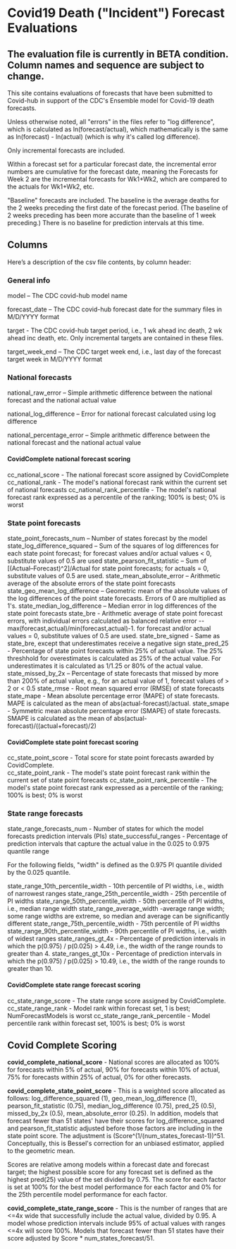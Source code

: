 # Covid19 Death ("Incident") Forecast Evaluations

## The evaluation file is currently in BETA condition. Column names and sequence are subject to change. 

This site contains evaluations of forecasts that have been submitted to Covid-hub in support of the CDC's Ensemble model for Covid-19 death forecasts.

Unless otherwise noted, all "errors" in the files refer to "log difference", which is calculated as ln(forecast/actual), which mathematically is the same as ln(forecast) - ln(actual) (which is why it's called log difference). 

Only incremental forecasts are included. 

Within a forecast set for a particular forecast date, the incremental error numbers are  cumulative for the forecast date, meaning the Forecasts for Week 2 are the incremental forecasts for Wk1+Wk2, which are compared to the actuals for Wk1+Wk2, etc.

"Baseline" forecasts are included. The baseline is the average deaths for the 2 weeks preceding the first date of the forecast period. (The baseline of 2 weeks preceding has been more accurate than the baseline of 1 week preceding.) There is no baseline for prediction intervals at this time. 

## Columns

Here’s a description of the csv file contents, by column header:
 
### General info

model – The CDC covid-hub model name
 
forecast_date – The CDC covid-hub forecast date for the summary files in M/D/YYYY format
 
target - The CDC covid-hub target period, i.e., 1 wk ahead inc death, 2 wk ahead inc death, etc. Only incremental targets are contained in these files. 

target_week_end  – The CDC target week end, i.e., last day of the forecast target week in M/D/YYYY format
 
### National forecasts

national_raw_error – Simple arithmetic difference between the national forecast and the national actual value

national_log_difference – Error for national forecast calculated using log difference

national_percentage_error – Simple arithmetic difference between the national forecast and the national actual value

#### CovidComplete national forecast scoring

cc_national_score - The national forecast score assigned by CovidComplete
cc_national_rank - The model's national forecast rank within the current set of national forecasts
cc_national_rank_percentile - The model's national forecast rank expressed as a percentile of the ranking; 100% is best; 0% is worst

### State point forecasts

state_point_forecasts_num – Number of states forecast by the model
state_log_difference_squared – Sum of the squares of log differences for each state point forecast; for forecast values and/or actual values < 0, substitute values of 0.5 are used
state_pearson_fit_statistic – Sum of [(Actual–Forecast)^2]/Actual for state point forecasts; for actuals = 0, substitute values of 0.5 are used. 
state_mean_absolute_error – Arithmetic average of the absolute errors of the state point forecasts
state_geo_mean_log_difference – Geometric mean of the absolute values of the log differences of the point state forecasts. Errors of 0 are multiplied as 1's. 
state_median_log_difference – Median error in log differences of the state point forecasts
state_bre - Arithmetic average of state point forecast errors, with individual errors calculated as balanced relative error -- max(forecast,actual)/min(forecast,actual)-1. for forecast and/or actual values = 0, substitute values of 0.5 are used. 
state_bre_signed - Same as state_bre, except that underestimates receive a negative sign
state_pred_25 - Percentage of state point forecasts within 25% of actual value. The 25% threshhold for overestimates is calculated as 25% of the actual value. For underestimates it is calculated as 1/1.25 or 80% of the actual value. 
state_missed_by_2x – Percentage of state forecasts that missed by more than 200% of actual value, e.g., for an actual value of 1, forecast values of > 2 or < 0.5
state_rmse - Root mean squared error (RMSE) of state forecasts
state_mape - Mean absolute percentage error (MAPE) of state forecasts. MAPE is calculated as the mean of abs(actual-forecast)/actual. 
state_smape - Symmetric mean absolute percentage error (SMAPE) of state forecasts. SMAPE is calculated as the mean of abs(actual-forecast)/((actual+forecast)/2)

#### CovidComplete state point forecast scoring

cc_state_point_score - Total score for state point forecasts awarded by CovidComplete.  
cc_state_point_rank - The model's state point  forecast rank within the current set of state point forecasts
cc_state_point_rank_percentile - The model's state point forecast rank expressed as a percentile of the ranking; 100% is best; 0% is worst

### State range forecasts

state_range_forecasts_num - Number of states for which the model forecasts prediction intervals (PIs)
state_successful_ranges - Percentage of prediction intervals that capture the actual value in the 0.025 to 0.975 quantile range

For the following fields, "width" is defined as the 0.975 PI quantile divided by the 0.025 quantile. 

state_range_10th_percentile_width - 10th percentile of PI widths, i.e., width of narrowest ranges
state_range_25th_percentile_width - 25th percentile of PI widths
state_range_50th_percentile_width - 50th percentile of PI widths, i.e., median range width
state_range_average_width -average range width; some range widths are extreme, so median and average can be significantly different
state_range_75th_percentile_width - 75th percentile of PI widths
state_range_90th_percentile_width - 90th percentile of PI widths, i.e., width of widest ranges
state_ranges_gt_4x - Percentage of prediction intervals in which the p(0.975) / p(0.025) > 4.49, i.e., the width of the range rounds to greater than 4. 
state_ranges_gt_10x - Percentage of prediction intervals in which the p(0.975) / p(0.025) > 10.49, i.e., the width of the range rounds to greater than 10. 

#### CovidComplete state range  forecast scoring
cc_state_range_score - The state range score assigned by CovidComplete.  
cc_state_range_rank - Model rank within forecast set, 1 is best; NumForecastModels is worst
cc_state_range_rank_percentile - Model percentile rank within forecast set, 100% is best; 0% is worst

## Covid Complete Scoring
 
**covid_complete_national_score** - National scores are allocated as 100% for forecasts within 5% of actual, 90% for forecasts within 10% of actual, 75% for forecasts within 25% of actual, 0% for other forecasts. 

**covid_complete_state_point_score** - This is a weighted score allocated as follows: log_difference_squared (1), geo_mean_log_difference (1), pearson_fit_statistic (0.75), median_log_difference (0.75), pred_25 (0.5), missed_by_2x (0.5), mean_absolute_error (0.25). In addition, models that forecast fewer than 51 states' have their scores for log_difference_squared and pearson_fit_statistic adjusted before those factors are including in the state point score. The adjustment is (Score^(1/(num_states_forecast-1))^51. Conceptually, this is Bessel's correction for an unbiased estimator, applied to the geometric mean. 

Scores are relative among models within a forecast date and forecast target; the highest possible score for any forecast set is defined as the highest pred(25) value of the set divided by 0.75. The score for each factor is set at 100% for the best model performance for each factor and 0% for the 25th percentile model performance for each factor. 

**covid_complete_state_range_score** - This is the number of ranges that are <=4x wide that successfully include the actual value, divided by 0.95. A model whose prediction intervals include 95% of actual values with ranges <=4x will score 100%. Models that forecast fewer than 51 states have their score adjusted by Score * num_states_forecast/51. 
